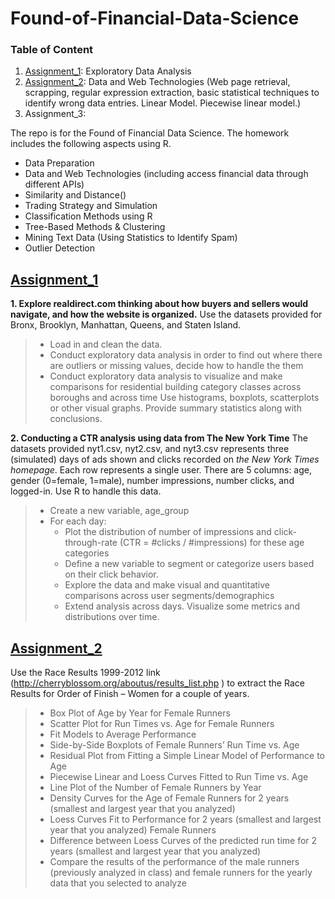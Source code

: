 # Found-of-Financial-Data-Science

### Table of Content

1. [Assignment_1](#Assignment_1): Exploratory Data Analysis 
2. [Assignment_2](#Assignment_2): Data and Web Technologies (Web page retrieval, scrapping, regular expression extraction, basic statistical techniques to identify wrong data entries. Linear Model. Piecewise linear model.)
3. Assignment_3:

The repo is for the Found of Financial Data Science. The homework includes the following aspects using R.

- Data Preparation
- Data and Web Technologies (including access financial data through different APIs)
- Similarity and Distance()
- Trading Strategy and Simulation
- Classification Methods using R
- Tree-Based Methods & Clustering
- Mining Text Data (Using Statistics to Identify Spam)
- Outlier Detection

## [Assignment_1](https://github.com/AdadaBdada/Found-of-Financial-Data-Science/tree/master/Assignment_1)<a name="Assignment_1"></a>

**1. Explore realdirect.com thinking about how buyers and sellers would navigate, and how the website is organized.**
Use the datasets provided for Bronx, Brooklyn, Manhattan, Queens, and Staten Island.
> - Load in and clean the data.
> - Conduct exploratory data analysis in order to find out where there are outliers or missing values, decide how to handle the them
> - Conduct exploratory data analysis to visualize and make comparisons for residential building category classes across boroughs and across time Use histograms, boxplots, scatterplots or other visual graphs. Provide summary statistics along with  conclusions.

**2. Conducting a CTR analysis using data from The New York Time**
The datasets provided nyt1.csv, nyt2.csv, and nyt3.csv represents three (simulated) days of ads shown and clicks recorded on _the New York Times homepage_. Each row represents a single user. There are 5 columns: age, gender (0=female, 1=male), number impressions, number clicks, and logged-in. Use R to handle this data. 

> - Create a new variable, age_group
> -  For each day:
>    - Plot the distribution of number of impressions and click-through-rate (CTR = #clicks / #impressions) for these age categories
>    - Define a new variable to segment or categorize users based on their click behavior.
>    - Explore the data and make visual and quantitative comparisons across user segments/demographics
>    - Extend analysis across days. Visualize some metrics and distributions over time. 

## [Assignment_2](https://github.com/AdadaBdada/Found-of-Financial-Data-Science/tree/master/Assignment_2)<a name="Assignment_2"></a>

Use the Race Results 1999-2012 link (http://cherryblossom.org/aboutus/results_list.php ) to extract the Race Results for Order of Finish – Women for a couple of years. 
> - Box Plot of Age by Year for Female Runners
> - Scatter Plot for Run Times vs. Age for Female Runners
> - Fit Models to Average Performance
> - Side-by-Side Boxplots of Female Runners’ Run Time vs. Age
> - Residual Plot from Fitting a Simple Linear Model of Performance to Age
> - Piecewise Linear and Loess Curves Fitted to Run Time vs. Age
> - Line Plot of the Number of Female Runners by Year
> - Density Curves for the Age of Female Runners for 2 years (smallest and largest year that
you analyzed)
> - Loess Curves Fit to Performance for 2 years (smallest and largest year that you
analyzed) Female Runners
> - Difference between Loess Curves of the predicted run time for 2 years (smallest and
largest year that you analyzed)
> - Compare the results of the performance of the male runners (previously analyzed in
class) and female runners for the yearly data that you selected to analyze
    

